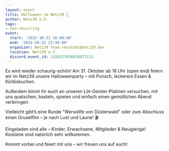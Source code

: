 ```yaml
---
layout: event
title: Halloween im Netz39 🎃
author: Netz39 e.V.
tags:
- non-recurring
event:
  start: '2025-10-31 16:00:00'
  end: '2025-10-31 23:45:00'
  organizer: Netz39 Team <kontakt@netz39.de>
  location: Netz39 e.V.
  discord_event_id: 1428325936838873131
---
```

Es wird wieder schaurig-schön!
Am 31. Oktober ab 16 Uhr (open end) feiern wir im Netz39 unsere Halloweenparty – mit Punsch, leckerem Essen & Kürbiskuchen.

Außerdem könnt ihr euch an unseren Löt-Geister-Platinen versuchen, mit uns quatschen, basteln, spielen und einfach einen gemütlichen Abend verbringen.

Vielleicht gibt’s eine Runde "Werwölfe von Düsterwald" oder zum Abschluss einen Gruselfilm – je nach Lust und Laune! 🎬

Eingeladen sind alle – Kinder, Erwachsene, Mitglieder & Neugierige!
Kostüme sind natürlich sehr willkommen.

Kommt vorbei und feiert mit uns – wir freuen uns auf euch!